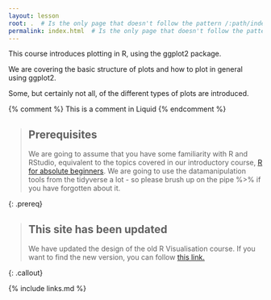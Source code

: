 ```yaml
---
layout: lesson
root: .  # Is the only page that doesn't follow the pattern /:path/index.html
permalink: index.html  # Is the only page that doesn't follow the pattern /:path/index.html
---
```

This course introduces plotting in R, using the ggplot2 package.

We are covering the basic structure of plots and how to plot in general using ggplot2.

Some, but certainly not all, of the different types of plots are introduced. 




<!-- this is an html comment -->

{% comment %} This is a comment in Liquid {% endcomment %}

> ## Prerequisites
>
> We are going to assume that you have some familiarity with R and
> RStudio, equivalent to the topics covered in our introductory course,
> [R for absolute beginners](https://kubdatalab.github.io/beginning-R/).
> We are going to use the datamanipulation tools from the tidyverse
> a lot - so please brush up on the pipe %>% if you have forgotten 
> about it.
> 
{: .prereq}

> ## This site has been updated
> 
> We have updated the design of the old R Visualisation course. If you want to
> find the new version, you can follow [this link.](https://kubdatalab.github.io/R-visualisation/)
> 
{: .callout}


{% include links.md %}
